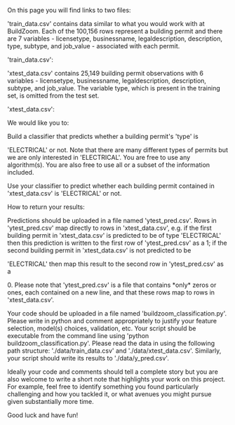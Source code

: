 On this page you will find links to two files:

\'train_data.csv\' contains data similar to what you would work with at
BuildZoom. Each of the 100,156 rows represent a building permit and
there are 7 variables - licensetype, businessname, legaldescription,
description, type, subtype, and job_value - associated with each permit.

\'train_data.csv\':

\'xtest_data.csv\' contains 25,149 building permit observations with 6
variables - licensetype, businessname, legaldescription, description,
subtype, and job_value. The variable type, which is present in the
training set, is omitted from the test set.

\'xtest_data.csv\':

We would like you to:

Build a classifier that predicts whether a building permit\'s \'type\'
is

\'ELECTRICAL\' or not. Note that there are many different types of
permits but we are only interested in \'ELECTRICAL\'. You are free to
use any algorithm(s). You are also free to use all or a subset of the
information included.

Use your classifier to predict whether each building permit contained in
\'xtest_data.csv\' is \'ELECTRICAL\' or not.

How to return your results:

Predictions should be uploaded in a file named \'ytest_pred.csv\'. Rows
in \'ytest_pred.csv\' map directly to rows in \'xtest_data.csv\', e.g.
if the first building permit in \'xtest_data.csv\' is predicted to be of
type \'ELECTRICAL\' then this prediction is written to the first row of
\'ytest_pred.csv\' as a 1; if the second building permit in
\'xtest_data.csv\' is not predicted to be

\'ELECTRICAL\' then map this result to the second row in
\'ytest_pred.csv\' as a

0\. Please note that \'ytest_pred.csv\' is a file that contains \*only\*
zeros or ones, each contained on a new line, and that these rows map to
rows in \'xtest_data.csv\'.

Your code should be uploaded in a file named
\'buildzoom_classification.py\'. Please write in python and comment
appropriately to justify your feature selection, model(s) choices,
validation, etc. Your script should be executable from the command line
using \'python buildzoom_classification.py\'. Please read the data in
using the following path structure: \'./data/train_data.csv\' and
\'./data/xtest_data.csv\'. Similarly, your script should write its
results to \'./data/y_pred.csv\'.

Ideally your code and comments should tell a complete story but you are
also welcome to write a short note that highlights your work on this
project. For example, feel free to identify something you found
particularly challenging and how you tackled it, or what avenues you
might pursue given substantially more time.

Good luck and have fun!
